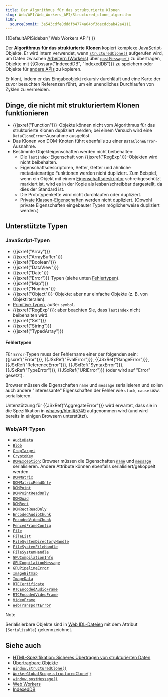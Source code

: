 ```yaml
---
title: Der Algorithmus für das strukturierte Klonen
slug: Web/API/Web_Workers_API/Structured_clone_algorithm
l10n:
  sourceCommit: 3e543cdfe8dddfb4774a64bf3decdcbab42a4111
---
```


{{DefaultAPISidebar("Web Workers API") }}

Der **Algorithmus für das strukturierte Klonen** kopiert komplexe JavaScript-Objekte. Er wird intern verwendet, wenn [`structuredClone()`](/de/docs/Web/API/WorkerGlobalScope/structuredClone) aufgerufen wird, um Daten zwischen [Arbeitern (Workers)](/de/docs/Web/API/Worker) über [`postMessage()`](/de/docs/Web/API/Worker/postMessage) zu übertragen, Objekte mit {{Glossary("IndexedDB", "IndexedDB")}} zu speichern oder Objekte für [andere APIs](#siehe_auch) zu kopieren.

Er klont, indem er das Eingabeobjekt rekursiv durchläuft und eine Karte der zuvor besuchten Referenzen führt, um ein unendliches Durchlaufen von Zyklen zu vermeiden.

## Dinge, die nicht mit strukturiertem Klonen funktionieren

- {{jsxref("Function")}}-Objekte können nicht vom Algorithmus für das strukturierte Klonen dupliziert werden; bei einem Versuch wird eine `DataCloneError`-Ausnahme ausgelöst.
- Das Klonen von DOM-Knoten führt ebenfalls zu einer `DataCloneError`-Ausnahme.
- Bestimmte Objekteigenschaften werden nicht beibehalten:
  - Die `lastIndex`-Eigenschaft von {{jsxref("RegExp")}}-Objekten wird nicht beibehalten.
  - Eigenschaftsdescriptoren, Setter, Getter und ähnliche metadatenartige Funktionen werden nicht dupliziert.
    Zum Beispiel, wenn ein Objekt mit einem [Eigenschaftsdeskriptor](/de/docs/Web/JavaScript/Reference/Global_Objects/Object/getOwnPropertyDescriptor) schreibgeschützt markiert ist, wird es in der Kopie als lesbar/schreibbar dargestellt, da dies der Standard ist.
  - Die Prototypenkette wird nicht durchlaufen oder dupliziert.
  - [Private Klassen-Eigenschaften](/de/docs/Web/JavaScript/Reference/Classes/Private_properties) werden nicht dupliziert. (Obwohl private Eigenschaften eingebauter Typen möglicherweise dupliziert werden.)

## Unterstützte Typen

### JavaScript-Typen

- {{jsxref("Array")}}
- {{jsxref("ArrayBuffer")}}
- {{jsxref("Boolean")}}
- {{jsxref("DataView")}}
- {{jsxref("Date")}}
- {{jsxref("Error")}}-Typen (siehe unten [Fehlertypen](#fehlertypen)).
- {{jsxref("Map")}}
- {{jsxref("Number")}}
- {{jsxref("Object")}}-Objekte: aber nur einfache Objekte (z. B. von Objektliteralen).
- [Primitive Typen](/de/docs/Web/JavaScript/Guide/Data_structures#primitive_values), außer `symbol`.
- {{jsxref("RegExp")}}: aber beachten Sie, dass `lastIndex` nicht beibehalten wird.
- {{jsxref("Set")}}
- {{jsxref("String")}}
- {{jsxref("TypedArray")}}

#### Fehlertypen

Für `Error`-Typen muss der Fehlername einer der folgenden sein: {{jsxref("Error")}}, {{JSxRef("EvalError")}}, {{JSxRef("RangeError")}}, {{JSxRef("ReferenceError")}}, {{JSxRef("SyntaxError")}}, {{JSxRef("TypeError")}}, {{JSxRef("URIError")}} (oder wird auf "Error" gesetzt).

Browser müssen die Eigenschaften `name` und `message` serialisieren und sollen auch andere "interessante" Eigenschaften der Fehler wie `stack`, `cause` usw. serialisieren.

Unterstützung für {{JSxRef("AggregateError")}} wird erwartet, dass sie in die Spezifikation in [whatwg/html#5749](https://github.com/whatwg/html/pull/5749) aufgenommen wird (und wird bereits in einigen Browsern unterstützt).

### Web/API-Typen

- [`AudioData`](/de/docs/Web/API/AudioData)
- [`Blob`](/de/docs/Web/API/Blob)
- [`CropTarget`](/de/docs/Web/API/CropTarget)
- [`CryptoKey`](/de/docs/Web/API/CryptoKey)
- [`DOMException`](/de/docs/Web/API/DOMException): Browser müssen die Eigenschaften [`name`](/de/docs/Web/API/DOMException/name) und [`message`](/de/docs/Web/API/DOMException/message) serialisieren. Andere Attribute können ebenfalls serialisiert/gekoppelt werden.
- [`DOMMatrix`](/de/docs/Web/API/DOMMatrix)
- [`DOMMatrixReadOnly`](/de/docs/Web/API/DOMMatrixReadOnly)
- [`DOMPoint`](/de/docs/Web/API/DOMPoint)
- [`DOMPointReadOnly`](/de/docs/Web/API/DOMPointReadOnly)
- [`DOMQuad`](/de/docs/Web/API/DOMQuad)
- [`DOMRect`](/de/docs/Web/API/DOMRect)
- [`DOMRectReadOnly`](/de/docs/Web/API/DOMRectReadOnly)
- [`EncodedAudioChunk`](/de/docs/Web/API/EncodedAudioChunk)
- [`EncodedVideoChunk`](/de/docs/Web/API/EncodedVideoChunk)
- [`FencedFrameConfig`](/de/docs/Web/API/FencedFrameConfig)
- [`File`](/de/docs/Web/API/File)
- [`FileList`](/de/docs/Web/API/FileList)
- [`FileSystemDirectoryHandle`](/de/docs/Web/API/FileSystemDirectoryHandle)
- [`FileSystemFileHandle`](/de/docs/Web/API/FileSystemFileHandle)
- [`FileSystemHandle`](/de/docs/Web/API/FileSystemHandle)
- [`GPUCompilationInfo`](/de/docs/Web/API/GPUCompilationInfo)
- [`GPUCompilationMessage`](/de/docs/Web/API/GPUCompilationMessage)
- [`GPUPipelineError`](/de/docs/Web/API/GPUPipelineError)
- [`ImageBitmap`](/de/docs/Web/API/ImageBitmap)
- [`ImageData`](/de/docs/Web/API/ImageData)
- [`RTCCertificate`](/de/docs/Web/API/RTCCertificate)
- [`RTCEncodedAudioFrame`](/de/docs/Web/API/RTCEncodedAudioFrame)
- [`RTCEncodedVideoFrame`](/de/docs/Web/API/RTCEncodedVideoFrame)
- [`VideoFrame`](/de/docs/Web/API/VideoFrame)
- [`WebTransportError`](/de/docs/Web/API/WebTransportError)

> [!NOTE]
> Serialisierbare Objekte sind in [Web IDL-Dateien](https://github.com/w3c/webref/tree/main/ed/idl) mit dem Attribut `[Serializable]` gekennzeichnet.

## Siehe auch

- [HTML-Spezifikation: Sicheres Übertragen von strukturierten Daten](https://html.spec.whatwg.org/multipage/infrastructure.html#safe-passing-of-structured-data)
- [Übertragbare Objekte](/de/docs/Web/API/Web_Workers_API/Transferable_objects)
- [`Window.structuredClone()`](/de/docs/Web/API/Window/structuredClone)
- [`WorkerGlobalScope.structuredClone()`](/de/docs/Web/API/WorkerGlobalScope/structuredClone)
- [`window.postMessage()`](/de/docs/Web/API/Window/postMessage)
- [Web Workers](/de/docs/Web/API/Web_Workers_API)
- [IndexedDB](/de/docs/Web/API/IndexedDB_API)
